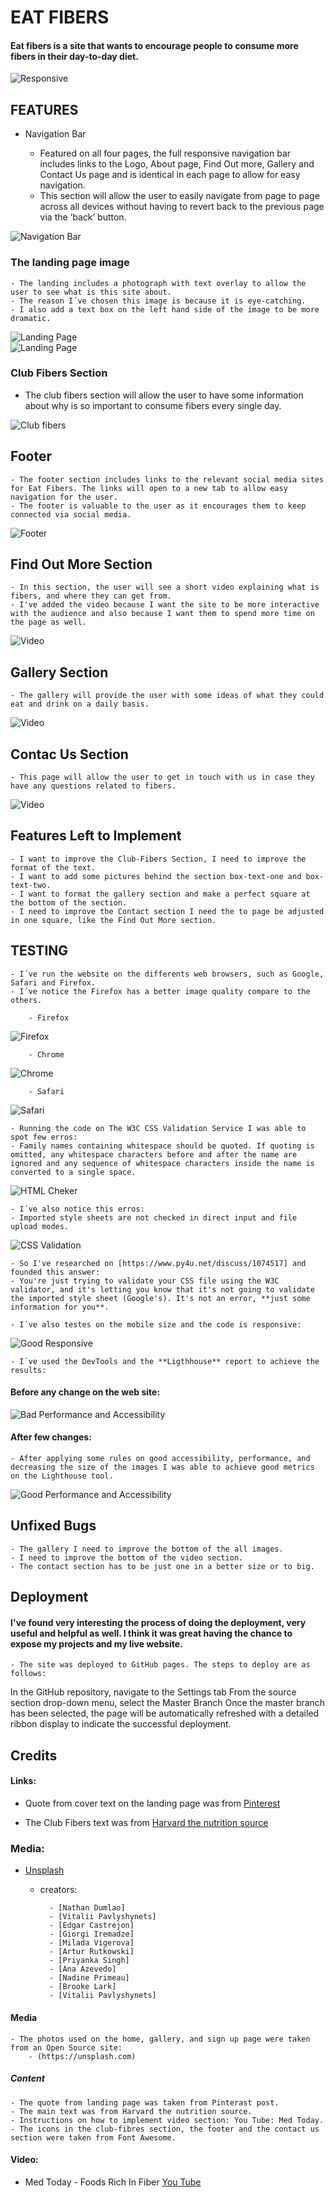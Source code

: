 # EAT FIBERS

#### Eat fibers is a site that wants to encourage people to consume more fibers in their day-to-day diet.

 
![Responsive](./assets/images/responsive.png)
   

## FEATURES

- Navigation Bar

    - Featured on all four pages, the full responsive navigation bar includes links to the Logo, About page, Find Out more, Gallery and Contact Us page and is identical in each page to allow for easy navigation.
    - This section will allow the user to easily navigate from page to page across all devices without having to revert back to the previous page via the ‘back’ button.



![Navigation Bar](./assets/images/nav-bar.png)


 ### The landing page image

    - The landing includes a photograph with text overlay to allow the user to see what is this site about.
    - The reason I´ve chosen this image is because it is eye-catching.
    - I also add a text box on the left hand side of the image to be more dramatic.


![Landing Page](./assets/images/firefox-landing.png)   
![Landing Page](./assets/images/firefox-landing-02.png)   

### Club Fibers Section

   - The club fibers section will allow the user to have some information about why is so important to consume fibers every single day.


  ![Club fibers](./assets/images/club-fibers-02.png) 

## Footer

    - The footer section includes links to the relevant social media sites for Eat Fibers. The links will open to a new tab to allow easy navigation for the user.    
    - The footer is valuable to the user as it encourages them to keep connected via social media.


![Footer](./assets/images/footer.png)  

## Find Out More Section

    - In this section, the user will see a short video explaining what is fibers, and where they can get from. 
    - I've added the video because I want the site to be more interactive with the audience and also because I want them to spend more time on the page as well.

![Video](./assets/images/firefox-video-img.png)

 ## Gallery Section

    - The gallery will provide the user with some ideas of what they could eat and drink on a daily basis.

![Video](./assets/images/firefox-gallery.png)


 ## Contac Us Section

    - This page will allow the user to get in touch with us in case they have any questions related to fibers.

![Video](./assets/images/firefox-contact.png)

 ## Features Left to Implement

    - I want to improve the Club-Fibers Section, I need to improve the format of the text.
    - I want to add some pictures behind the section box-text-one and box-text-two.
    - I want to format the gallery section and make a perfect square at the bottom of the section.
    - I need to improve the Contact section I need the to page be adjusted in one square, like the Find Out More section.


 ## TESTING

    - I´ve run the website on the differents web browsers, such as Google, Safari and Firefox.
    - I´ve notice the Firefox has a better image quality compare to the others.

        - Firefox
![Firefox](./assets/images/Firexfox-browser.png)

        - Chrome
![Chrome](./assets/images/Chrome-browser.png)

        - Safari
![Safari](./assets/images/Safari-browser.png) 


    - Running the code on The W3C CSS Validation Service I was able to spot few erros:
    - Family names containing whitespace should be quoted. If quoting is omitted, any whitespace characters before and after the name are ignored and any sequence of whitespace characters inside the name is converted to a single space. 

![HTML Cheker](./assets/images/after-Html-Checker.png)
   
    - I´ve also notice this erros:
    - Imported style sheets are not checked in direct input and file upload modes.

![CSS Validation](./assets/images/import-error.png)

    - So I've researched on [https://www.py4u.net/discuss/1074517] and founded this answer:
    - You're just trying to validate your CSS file using the W3C validator, and it's letting you know that it's not going to validate the imported style sheet (Google's). It's not an error, **just some information for you**.

    - I´ve also testes on the mobile size and the code is responsive:

![Good Responsive](./assets/images/media-query.png)

    - I´ve used the DevTools and the **Ligthhouse** report to achieve the results:


#### Before any change on the web site:

![Bad Performance and Accessibility](./assets/images/bad-accessibility.png)

#### After few changes:

    - After applying some rules on good accessibility, performance, and decreasing the size of the images I was able to achieve good metrics on the Lighthouse tool.

![Good Performance and Accessibility](./assets/images/after-decompresing-img.png)


    
## Unfixed Bugs

    - The gallery I need to improve the bottom of the all images.
    - I need to improve the bottom of the video section.
    - The contact section has to be just one in a better size or to big.


## Deployment

#### I've found very interesting the process of doing the deployment, very useful and helpful as well. I think it was great having the chance to expose my projects and my live website.

    - The site was deployed to GitHub pages. The steps to deploy are as follows:
In the GitHub repository, navigate to the Settings tab
From the source section drop-down menu, select the Master Branch
Once the master branch has been selected, the page will be automatically refreshed with a detailed ribbon display to indicate the successful deployment.
    

## Credits    

#### Links:

- Quote from cover text on the landing page was from [Pinterest](https://www.pinterest.co.uk/pin/AULzf4aIXkqkba3H0geTUaY6IgSlPagTTxdvcmdNemCGtvbb8Lr3L5U/)

- The Club Fibers text was from [Harvard the nutrition source](https://www.hsph.harvard.edu/nutritionsource/carbohydrates/fiber/)

    
### Media:

- [Unsplash](https://unsplash.com) 
    - creators:

            - [Nathan Dumlao]
            - [Vitalii Pavlyshynets]
            - [Edgar Castrejon]
            - [Giorgi Iremadze]
            - [Milada Vigerova]
            - [Artur Rutkowski]
            - [Priyanka Singh]
            - [Ana Azevedo]
            - [Nadine Primeau]
            - [Brooke Lark]
            - [Vitalii Pavlyshynets]

#### Media

    - The photos used on the home, gallery, and sign up page were taken from an Open Source site:
        - (https://unsplash.com)

##### Content

    - The quote from landing page was taken from Pinterast post.
    - The main text was from Harvard the nutrition source.
    - Instructions on how to implement video section: You Tube: Med Today.
    - The icons in the club-fibres section, the footer and the contact us section were taken from Font Awesome.

#### Video:

- Med Today - Foods Rich In Fiber [You Tube](https://www.youtube.com/watch?v=z6KeGsQQGt0)

